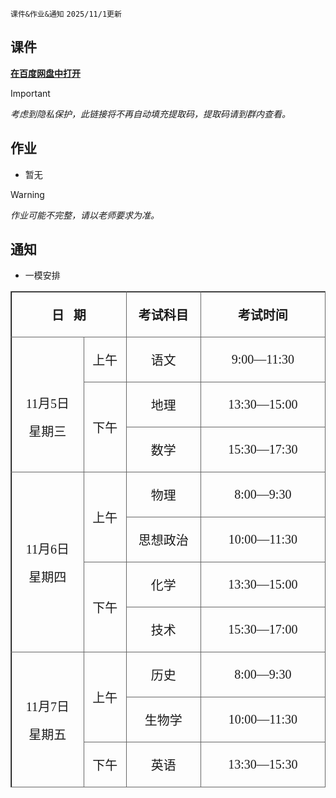 `课件&作业&通知` `2025/11/1更新`

## 课件
**[在百度网盘中打开](https://pan.baidu.com/s/14VBuFbPU6buK3F1ZHeRzpw)**

> [!IMPORTANT]
> *考虑到隐私保护，此链接将不再自动填充提取码，提取码请到群内查看。*

## 作业
- 暂无

> [!WARNING]
> *作业可能不完整，请以老师要求为准。*

## 通知
- 一模安排

<table class="tableInArticleByCode tableInArticle" border="1" cellspacing="0" style="border-right: none; border-bottom: none; border-image: initial; border-left: 1px solid rgb(102, 102, 102); border-top: 1px solid rgb(102, 102, 102);" width="617"><tbody><tr style="height:24px" class="firstRow"><td width="217" valign="center" colspan="2" style="border-width: 1px; border-color: rgb(0, 0, 0) rgb(102, 102, 102) rgb(102, 102, 102) rgb(0, 0, 0); border-bottom-style: solid; border-right-style: solid; padding: 5px;"><p style="text-align:center"><strong><span style="font-family: 仿宋;font-size: 20px"><span style="font-family:仿宋">日</span> &nbsp;&nbsp;<span style="font-family:仿宋">期</span></span></strong></p></td><td width="148" valign="center" style="border-width: 1px; border-color: rgb(0, 0, 0) rgb(102, 102, 102) rgb(102, 102, 102) rgb(0, 0, 0); border-bottom-style: solid; border-right-style: solid; padding: 5px;"><p style="text-align:center"><strong><span style="font-family: 仿宋;font-size: 20px">考试科目</span></strong></p></td><td width="253" valign="center" style="border-width: 1px; border-color: rgb(0, 0, 0) rgb(102, 102, 102) rgb(102, 102, 102) rgb(0, 0, 0); border-bottom-style: solid; border-right-style: solid; padding: 5px;"><p style="text-align:center"><strong><span style="font-family: 仿宋;font-size: 20px">考试时间</span></strong></p></td></tr><tr style="height:35px"><td width="143" valign="center" rowspan="3" style="border-left-width: 1px; border-left-color: rgb(0, 0, 0); border-top: none; border-bottom: 1px solid rgb(102, 102, 102); border-right: 1px solid rgb(102, 102, 102); padding: 5px;"><p style="text-align:center"><span style="font-family:仿宋;font-size:20px">&nbsp;</span></p><p style="text-align:center"><span style="font-family:仿宋;font-size:20px">11月</span><span style="font-family:仿宋;font-size:20px">5</span><span style="font-family:仿宋;font-size:20px">日</span></p><p style="text-align:center"><span style="font-family:仿宋;font-size:20px">星期</span><span style="font-family:仿宋;font-size:20px">三</span></p></td><td width="74" valign="center" style="border-left-width: 1px; border-left-color: rgb(0, 0, 0); border-top: none; border-bottom: 1px solid rgb(102, 102, 102); border-right: 1px solid rgb(102, 102, 102); padding: 5px;"><p style="text-align:center"><span style="font-family:仿宋;font-size:20px">上午</span></p></td><td width="148" valign="center" style="border-left-width: 1px; border-left-color: rgb(0, 0, 0); border-top: none; border-bottom: 1px solid rgb(102, 102, 102); border-right: 1px solid rgb(102, 102, 102); padding: 5px;"><p style="text-align:center"><span style="font-family:仿宋;font-size:20px">语文</span></p></td><td width="253" valign="center" style="border-width: 1px; border-color: rgb(0, 0, 0) rgb(102, 102, 102) rgb(102, 102, 102) rgb(0, 0, 0); border-bottom-style: solid; border-right-style: solid; padding: 5px;"><p style="text-align:center"><span style="font-family:仿宋;font-size:20px">9:00—11:30</span></p></td></tr><tr style="height:35px"><td width="74" valign="center" rowspan="2" style="border-left-width: 1px; border-left-color: rgb(0, 0, 0); border-top: none; border-bottom: 1px solid rgb(102, 102, 102); border-right: 1px solid rgb(102, 102, 102); padding: 5px;"><p style="text-align:center"><span style="font-family:仿宋;font-size:20px">下午</span></p></td><td width="148" valign="center" style="border-left-width: 1px; border-left-color: rgb(0, 0, 0); border-top: none; border-bottom: 1px solid rgb(102, 102, 102); border-right: 1px solid rgb(102, 102, 102); padding: 5px;"><p style="text-align:center"><span style="font-family:仿宋;font-size:20px">地理</span></p></td><td width="253" valign="center" style="border-left-width: 1px; border-left-color: rgb(0, 0, 0); border-top: none; border-bottom: 1px solid rgb(102, 102, 102); border-right: 1px solid rgb(102, 102, 102); padding: 5px;"><p style="text-align:center"><span style="font-family:仿宋;font-size:20px">13:30—15:00</span></p></td></tr><tr style="height:35px"><td width="148" valign="center" style="border-left-width: 1px; border-left-color: rgb(0, 0, 0); border-top: none; border-bottom: 1px solid rgb(102, 102, 102); border-right: 1px solid rgb(102, 102, 102); padding: 5px;"><p style="text-align:center"><span style="font-family:仿宋;font-size:20px">数学</span></p></td><td width="253" valign="center" style="border-left-width: 1px; border-left-color: rgb(0, 0, 0); border-top: none; border-bottom: 1px solid rgb(102, 102, 102); border-right: 1px solid rgb(102, 102, 102); padding: 5px;"><p style="text-align:center"><span style="font-family:仿宋;font-size:20px">15:30—17:30</span></p></td></tr><tr style="height:35px"><td width="143" valign="center" rowspan="4" style="border-left-width: 1px; border-left-color: windowtext; border-top: none; border-bottom: 1px solid rgb(102, 102, 102); border-right: 1px solid rgb(102, 102, 102); padding: 5px;"><p style="text-align:center"><span style="font-family:仿宋;font-size:20px">11月</span><span style="font-family:仿宋;font-size:20px">6</span><span style="font-family:仿宋;font-size:20px">日</span></p><p style="text-align:center"><span style="font-family:仿宋;font-size:20px">星期</span><span style="font-family:仿宋;font-size:20px">四</span></p></td><td width="74" valign="center" rowspan="2" style="border-left: none; border-top: none; border-bottom: 1px solid rgb(102, 102, 102); border-right: 1px solid rgb(102, 102, 102); padding: 5px;"><p style="text-align:center"><span style="font-family:仿宋;font-size:20px">上午</span></p></td><td width="148" valign="center" style="border-left: none; border-top: none; border-bottom: 1px solid rgb(102, 102, 102); border-right: 1px solid rgb(102, 102, 102); padding: 5px;"><p style="text-align:center"><span style="font-family:仿宋;font-size:20px">物理</span></p></td><td width="253" valign="center" style="border-left: none; border-top: none; border-bottom: 1px solid rgb(102, 102, 102); border-right: 1px solid rgb(102, 102, 102); padding: 5px;"><p style="text-align:center"><span style="font-family:仿宋;font-size:20px">8:00—9:30</span></p></td></tr><tr style="height:35px"><td width="148" valign="center" style="border-left: none; border-top: none; border-bottom: 1px solid rgb(102, 102, 102); border-right: 1px solid rgb(102, 102, 102); padding: 5px;"><p style="text-align:center"><span style="font-family:仿宋;font-size:20px">思想政治</span></p></td><td width="253" valign="center" style="border-left: none; border-top: none; border-bottom: 1px solid rgb(102, 102, 102); border-right: 1px solid rgb(102, 102, 102); padding: 5px;"><p style="text-align:center"><span style="font-family:仿宋;font-size:20px">10:00—11:30</span></p></td></tr><tr style="height:36px"><td width="74" valign="center" rowspan="2" style="border-left: none; border-top: none; border-bottom: 1px solid rgb(102, 102, 102); border-right: 1px solid rgb(102, 102, 102); padding: 5px;"><p style="text-align:center"><span style="font-family:仿宋;font-size:20px">下午</span></p></td><td width="148" valign="center" style="border-left: none; border-top: none; border-bottom: 1px solid rgb(102, 102, 102); border-right: 1px solid rgb(102, 102, 102); padding: 5px;"><p style="text-align:center"><span style="font-family:仿宋;font-size:20px">化学</span></p></td><td width="253" valign="center" style="border-left: none; border-top: none; border-bottom: 1px solid rgb(102, 102, 102); border-right: 1px solid rgb(102, 102, 102); padding: 5px;"><p style="text-align:center"><span style="font-family:仿宋;font-size:20px">13:30—15:00</span></p></td></tr><tr style="height:34px"><td width="148" valign="center" style="border-left: none; border-top: none; border-bottom: 1px solid rgb(102, 102, 102); border-right: 1px solid rgb(102, 102, 102); padding: 5px;"><p style="text-align:center"><span style="font-family:仿宋;font-size:20px">技术</span></p></td><td width="253" valign="center" style="border-left: none; border-top: none; border-bottom: 1px solid rgb(102, 102, 102); border-right: 1px solid rgb(102, 102, 102); padding: 5px;"><p style="text-align:center"><span style="font-family:仿宋;font-size:20px">15:30—17:00</span></p></td></tr><tr style="height:34px"><td width="143" valign="center" rowspan="3" style="border-left-width: 1px; border-left-color: windowtext; border-top: none; border-bottom: 1px solid rgb(102, 102, 102); border-right: 1px solid rgb(102, 102, 102); padding: 5px;"><p style="text-align:center"><span style="font-family:仿宋;font-size:20px">11月</span><span style="font-family:仿宋;font-size:20px">7</span><span style="font-family:仿宋;font-size:20px">日</span></p><p style="text-align:center"><span style="font-family:仿宋;font-size:20px">星期</span><span style="font-family:仿宋;font-size:20px">五</span></p></td><td width="74" valign="center" rowspan="2" style="border-left: none; border-top: none; border-bottom: 1px solid rgb(102, 102, 102); border-right: 1px solid rgb(102, 102, 102); padding: 5px;"><p style="text-align:center"><span style="font-family:仿宋;font-size:20px">上午</span></p></td><td width="148" valign="center" style="border-left: none; border-top: none; border-bottom: 1px solid rgb(102, 102, 102); border-right: 1px solid rgb(102, 102, 102); padding: 5px;"><p style="text-align:center"><span style="font-family:仿宋;font-size:20px">历史</span></p></td><td width="253" valign="center" style="border-left: none; border-top: none; border-bottom: 1px solid rgb(102, 102, 102); border-right: 1px solid rgb(102, 102, 102); padding: 5px;"><p style="text-align:center"><span style="font-family:仿宋;font-size:20px">8:00—9:30</span></p></td></tr><tr style="height:34px"><td width="148" valign="center" style="border-left: none; border-top: none; border-bottom: 1px solid rgb(102, 102, 102); border-right: 1px solid rgb(102, 102, 102); padding: 5px;"><p style="text-align:center"><span style="font-family:仿宋;font-size:20px">生物学</span></p></td><td width="253" valign="center" style="border-left: none; border-top: none; border-bottom: 1px solid rgb(102, 102, 102); border-right: 1px solid rgb(102, 102, 102); padding: 5px;"><p style="text-align:center"><span style="font-family:仿宋;font-size:20px">10:00—11:30</span></p></td></tr><tr style="height:34px"><td width="74" valign="center" style="border-left: none; border-top: none; border-bottom: 1px solid rgb(102, 102, 102); border-right: 1px solid rgb(102, 102, 102); padding: 5px;"><p style="text-align:center"><span style="font-family:仿宋;font-size:20px">下午</span></p></td><td width="148" valign="center" style="border-left: none; border-top: none; border-bottom: 1px solid rgb(102, 102, 102); border-right: 1px solid rgb(102, 102, 102); padding: 5px;"><p style="text-align:center"><span style="font-family:仿宋;font-size:20px">英</span><span style="font-family:仿宋;font-size:20px">语</span></p></td><td width="253" valign="center" style="border-left: none; border-top: none; border-bottom: 1px solid rgb(102, 102, 102); border-right: 1px solid rgb(102, 102, 102); padding: 5px;"><p style="text-align:center"><span style="font-family:仿宋;font-size:20px">13:30—15:30</span></p></td></tr></tbody></table>